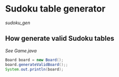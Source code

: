# Sudoku table generator

*sudoku_gen*

## How generate valid Sudoku tables

*See Game.java*

```java
Board board = new Board();
board.generateValidBoard();;
System.out.println(board);
```